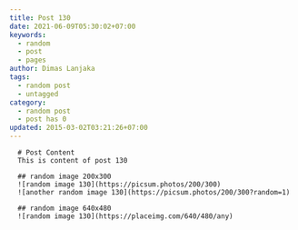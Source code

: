 ```yaml
---
title: Post 130
date: 2021-06-09T05:30:02+07:00
keywords:
  - random
  - post
  - pages
author: Dimas Lanjaka
tags:
  - random post
  - untagged
category:
  - random post
  - post has 0
updated: 2015-03-02T03:21:26+07:00
---
```


      # Post Content
      This is content of post 130

      ## random image 200x300
      ![random image 130](https://picsum.photos/200/300)
      ![another random image 130](https://picsum.photos/200/300?random=1)

      ## random image 640x480
      ![random image 130](https://placeimg.com/640/480/any)
      